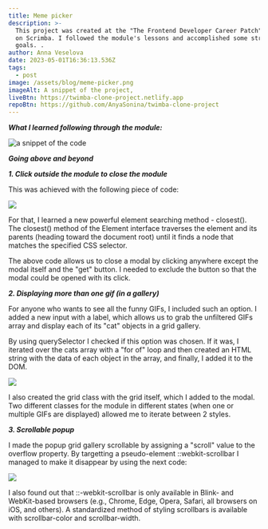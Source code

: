 ```yaml
---
title: Meme picker
description: >-
  This project was created at the "The Frontend Developer Career Patch" course
  on Scrimba. I followed the module's lessons and accomplished some stretch
  goals. .
author: Anna Veselova
date: 2023-05-01T16:36:13.536Z
tags:
  - post
image: /assets/blog/meme-picker.png
imageAlt: A snippet of the project,
liveBtn: https://twimba-clone-project.netlify.app
repoBtn: https://github.com/AnyaSonina/twimba-clone-project
---
```


_**What I learned following through the module:**_

![a snippet of the code](/assets/blog/meme-recap.png)

**_Going above and beyond_**

**_1. Click outside the module to close the module_**

This was achieved with the following piece of code:

![](/assets/blog/meme-code.png)

For that, I learned a new powerful element searching method - closest(). The closest() method of the Element interface traverses the element and its parents (heading toward the document root) until it finds a node that matches the specified CSS selector.

The above code allows us to close a modal by clicking anywhere except the modal itself and the "get" button. I needed to exclude the button so that the modal could be opened with its click.

_**2. Displaying more than one gif (in a gallery)**_

For anyone who wants to see all the funny GIFs, I included such an option. I added a new input with a label, which allows us to grab the unfiltered GIFs array and display each of its "cat" objects in a grid gallery.

By using querySelector I checked if this option was chosen. If it was, I iterated over the cats array with a "for of" loop and then created an HTML string with the data of each object in the array, and finally, I added it to the DOM.

![](/assets/blog/meme-code-2.png)

I also created the grid class with the grid itself, which I added to the modal. Two different classes for the module in different states (when one or multiple GIFs are displayed) allowed me to iterate between 2 styles.

**_3. Scrollable popup_**

I made the popup grid gallery scrollable by assigning a "scroll" value to the overflow property. By targetting a pseudo-element ::webkit-scrollbar I managed to make it disappear by using the next code:

![](/assets/blog/meme-code-3.png)

I also found out that ::-webkit-scrollbar is only available in Blink- and WebKit-based browsers (e.g., Chrome, Edge, Opera, Safari, all browsers on iOS, and others). A standardized method of styling scrollbars is available with scrollbar-color and scrollbar-width.
